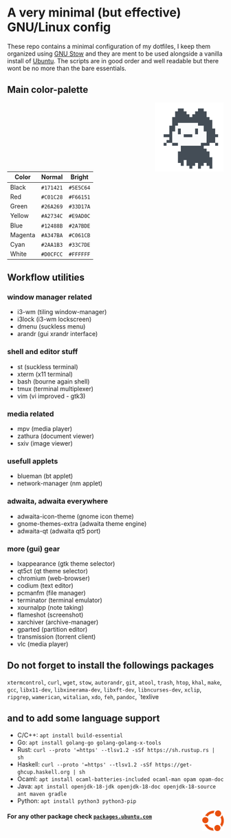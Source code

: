 # A very minimal (but effective) GNU/Linux config

These repo contains a minimal configuration of my dotfiles, I keep them organized using [GNU Stow](https://www.gnu.org/software/stow/) and they are ment to be used alongside a vanilla install of [Ubuntu](https://ubuntu.com/#download). The scripts are in good order and well readable but there wont be no more than the bare essentials.




## Main color-palette

<img align="right" width="160" src="mona.gif">

| Color   | Normal    | Bright    |
| ------- | --------- | --------- |
| Black   | `#171421` | `#5E5C64` |
| Red     | `#C01C28` | `#F66151` |
| Green   | `#26A269` | `#33D17A` |
| Yellow  | `#A2734C` | `#E9AD0C` |
| Blue    | `#12488B` | `#2A7BDE` |
| Magenta | `#A347BA` | `#C061CB` |
| Cyan    | `#2AA1B3` | `#33C7DE` |
| White   | `#D0CFCC` | `#FFFFFF` |




## Workflow utilities

### window manager related

- i3-wm           (tiling window-manager)
- i3lock          (i3-wm lockscreen)
- dmenu           (suckless menu)
- arandr          (gui xrandr interface)


### shell and editor stuff
- st              (suckless terminal)
- xterm           (x11 terminal)
- bash            (bourne again shell)
- tmux            (terminal multiplexer)
- vim             (vi improved - gtk3)


### media related

- mpv             (media player)
- zathura         (document viewer)
- sxiv            (image viewer)


### usefull applets

- blueman         (bt applet)
- network-manager (nm applet)


### adwaita, adwaita everywhere

- adwaita-icon-theme (gnome icon theme)
- gnome-themes-extra (adwaita theme engine)
- adwaita-qt         (adwaita qt5 port)


### more (gui) gear

- lxappearance    (gtk theme selector)
- qt5ct           (qt theme selector)
- chromium        (web-browser)
- codium          (text editor)
- pcmanfm         (file manager)
- terminator      (terminal emulator)
- xournalpp       (note taking)
- flameshot       (screenshot)
- xarchiver       (archive-manager)
- gparted         (partition editor)
- transmission    (torrent client)
- vlc             (media player)




## Do not forget to install the followings packages

`xtermcontrol`, `curl`, `wget`, `stow`, `autorandr`, `git`, `atool`, `trash`, `htop`, `khal`, `make`, `gcc`, `libx11-dev`, `libxinerama-dev`, `libxft-dev`, `libncurses-dev`, `xclip`, `ripgrep`, `wamerican`, `witalian`, `xdo`, `feh`, `pandoc`, `texlive




## and to add some language support

- C/C++: `apt install build-essential`
- Go: `apt install golang-go golang-golang-x-tools`
- Rust: `curl --proto '=https' --tlsv1.2 -sSf https://sh.rustup.rs | sh`
- Haskell: `curl --proto '=https' --tlsv1.2 -sSf https://get-ghcup.haskell.org | sh`
- Ocaml: `apt install ocaml-batteries-included ocaml-man opam opam-doc`
- Java: `apt install openjdk-18-jdk openjdk-18-doc openjdk-18-source ant maven gradle`
- Python: `apt install python3 python3-pip`




<img align="right" width="50" src="ubuntu.png">

#### For any other package check [`packages.ubuntu.com`](https://packages.ubuntu.com/)
